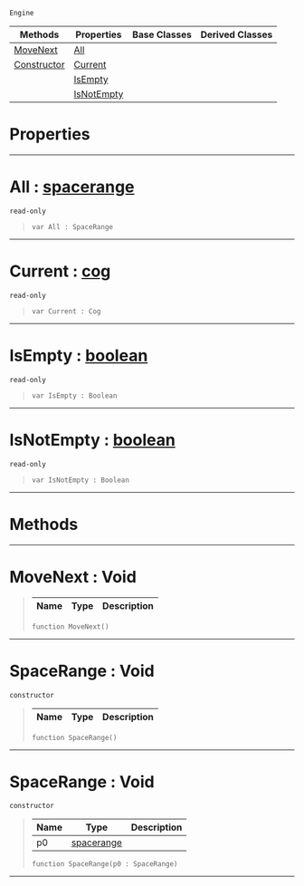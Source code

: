  `Engine`

|Methods|Properties|Base Classes|Derived Classes|
|---|---|---|---|
|[ MoveNext](spacerange.md#movenext-void)|[ All](spacerange.md#all-zilch-engine-document)| | |
|[ Constructor](spacerange.md#spacerange-void)|[ Current](spacerange.md#current-zilch-engine-docu)| | |
| |[ IsEmpty](spacerange.md#isempty-zilch-engine-docu)| | |
| |[ IsNotEmpty](spacerange.md#isnotempty-zilch-engine-d)| | |


 #  Properties


---  
 #  All : [spacerange](spacerange.md)

 `read-only`

> 
> ```TS:Nada
> var All : SpaceRange


---  
 #  Current : [cog](cog.md)

 `read-only`

> 
> ```TS:Nada
> var Current : Cog


---  
 #  IsEmpty : [boolean](../nada_base_types/boolean.md)

 `read-only`

> 
> ```TS:Nada
> var IsEmpty : Boolean


---  
 #  IsNotEmpty : [boolean](../nada_base_types/boolean.md)

 `read-only`

> 
> ```TS:Nada
> var IsNotEmpty : Boolean


---  
 #  Methods


---  
 #  MoveNext : Void

> 
> |Name|Type|Description|
> |---|---|---|
> ```TS:Nada
> function MoveNext()
> ``` 


---  
 #  SpaceRange : Void

 `constructor`

> 
> |Name|Type|Description|
> |---|---|---|
> ```TS:Nada
> function SpaceRange()
> ``` 


---  
 #  SpaceRange : Void

 `constructor`

> 
> |Name|Type|Description|
> |---|---|---|
> |p0|[spacerange](spacerange.md)| |
> ```TS:Nada
> function SpaceRange(p0 : SpaceRange)
> ``` 


---  
 

 